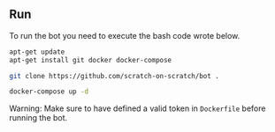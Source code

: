 ## Run
To run the bot you need to execute the bash code wrote below.
```sh
apt-get update
apt-get install git docker docker-compose

git clone https://github.com/scratch-on-scratch/bot .

docker-compose up -d
```
Warning: Make sure to have defined a valid token in `Dockerfile` before running the bot.
